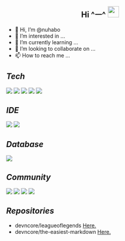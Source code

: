 ## <div align=center>Hi ^ㅡ^ <img src="https://user-images.githubusercontent.com/52397976/128292642-cb9d58c3-e01e-41c0-8713-14c59f4fb499.gif" width="30px"></div>

- 👋 Hi, I’m @nuhabo
- 👀 I’m interested in ...
- 🌱 I’m currently learning ...
- 💞️ I’m looking to collaborate on ...
- 📫 How to reach me ...
 

 ## _Tech_
![](https://img.shields.io/badge/-C%23-%23239120?style=for-the-badge&logo=C-Sharp)
![](https://img.shields.io/badge/-.NET-%235C2D91?style=for-the-badge&logo=.NET)
![](https://img.shields.io/badge/-Blazor-512BD4?style=for-the-badge&logo=Blazor&logoColor=white)
![](https://img.shields.io/badge/-Python-3776AB?style=for-the-badge&logo=Python&logoColor=white)
![](https://img.shields.io/badge/-Markdown-000000?style=for-the-badge&logo=Markdown&logoColor=white)

## _IDE_
![](https://img.shields.io/badge/-Visual%20Studio-%235C2D91?style=for-the-badge&logo=Visual-Studio)
![](https://img.shields.io/badge/-Visual%20Studio%20Code-%23007ACC?style=for-the-badge&logo=Visual-Studio-Code)

## _Database_
![](https://img.shields.io/badge/-MSSQL-%23CC2927?style=for-the-badge&logo=Microsoft-SQL-Server)

## _Community_
![](https://img.shields.io/badge/-StackOverflow-f58025?style=for-the-badge&logo=StackOverflow&logoColor=white)
![](https://img.shields.io/badge/-GitHub-181717?style=for-the-badge&logo=GitHub&logoColor=white)
![](https://img.shields.io/badge/-Bitbucket-0052CC?style=for-the-badge&logo=Bitbucket&logoColor=white)
![](https://img.shields.io/badge/-Youtube-ff0000?style=for-the-badge&logo=Youtube&logoColor=white)

## _Repositories_
- devncore/leagueoflegends [Here.](https://github.com/devncore/leagueoflegends)
- devncore/the-easiest-markdown [Here.](https://github.com/devncore/the-easiest-markdown)

<!---
nuhabo/nuhabo is a ✨ special ✨ repository because its `README.md` (this file) appears on your GitHub profile.
You can click the Preview link to take a look at your changes.
--->


